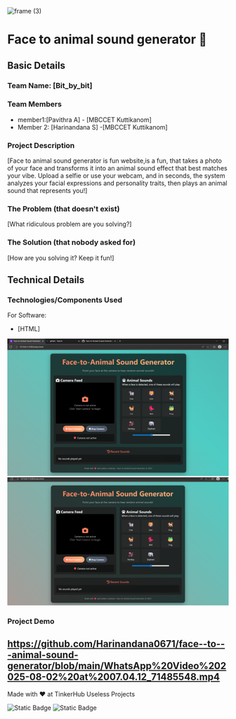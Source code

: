 <img width="3188" height="1202" alt="frame (3)" src="https://github.com/user-attachments/assets/517ad8e9-ad22-457d-9538-a9e62d137cd7" />


# Face to animal sound generator 🎯


## Basic Details
### Team Name: [Bit_by_bit]


### Team Members
- member1:[Pavithra A] - [MBCCET Kuttikanom]
- Member 2: [Harinandana S] -[MBCCET Kuttikanom]
  

### Project Description
[Face to animal sound generator is fun website,is a fun,  that takes a photo of your face and transforms it into an animal sound effect that best matches your vibe. Upload a selfie or use your webcam, and in seconds, the system analyzes your facial expressions and personality traits, then plays an animal sound that represents you!]

### The Problem (that doesn't exist)
[What ridiculous problem are you solving?]

### The Solution (that nobody asked for)
[How are you solving it? Keep it fun!]

## Technical Details
### Technologies/Components Used
For Software:
- [HTML]






![Screenshot1](img2.png)
![Screenshot2](img3.png)



### Project Demo

https://github.com/Harinandana0671/face--to---animal-sound-generator/blob/main/WhatsApp%20Video%202025-08-02%20at%2007.04.12_71485548.mp4
---
Made with ❤️ at TinkerHub Useless Projects 

![Static Badge](https://img.shields.io/badge/TinkerHub-24?color=%23000000&link=https%3A%2F%2Fwww.tinkerhub.org%2F)
![Static Badge](https://img.shields.io/badge/UselessProjects--25-25?link=https%3A%2F%2Fwww.tinkerhub.org%2Fevents%2FQ2Q1TQKX6Q%2FUseless%2520Projects)


